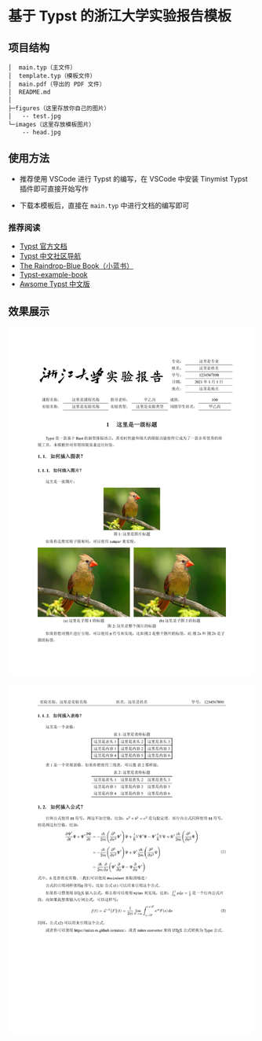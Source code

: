 # 基于 Typst 的浙江大学实验报告模板

## 项目结构

```
│  main.typ（主文件）
│  template.typ（模板文件）
│  main.pdf（导出的 PDF 文件）
│  README.md
│
├─figures（这里存放你自己的图片）
│   -- test.jpg
└─images（这里存放模板图片）
    -- head.jpg
```

## 使用方法

* 推荐使用 VSCode 进行 Typst 的编写，在 VSCode 中安装 Tinymist Typst 插件即可直接开始写作

* 下载本模板后，直接在 `main.typ` 中进行文档的编写即可

### 推荐阅读

* [Typst 官方文档](https://typst.app/docs/)
* [Typst 中文社区导航](https://typst-doc-cn.github.io/guide/)
* [The Raindrop-Blue Book（小蓝书）](https://typst-doc-cn.github.io/tutorial/)
* [Typst-example-book](https://sitandr.github.io/typst-examples-book/book/basics/)
* [Awsome Typst 中文版](https://github.com/qjcg/awesome-typst/blob/main/README_ZH.md)

## 效果展示
![](https://raw.githubusercontent.com/CrossStar/figure/master/main_page-0001.jpg)

![](https://raw.githubusercontent.com/CrossStar/figure/master/main_page-0002.jpg)
